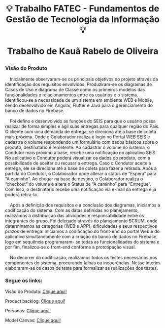 <h1 align = center>

  💡 Trabalho FATEC - Fundamentos de Gestão de Tecnologia da Informação 💡
  <br><br> 
 Trabalho de Kauã Rabelo de Oliveira
</h1>

<h3>Visão do Produto</h3>
<p>
&nbsp;&nbsp;&nbsp;&nbsp;Inicialmente observaram-se os principais objetivos do projeto através da identificação dos requisitos envolvidos. Produziram-se os diagramas de Casos de Uso
e diagrama de Classe como os primeiros modelos das funcionalidades e
relacionamentos entre os usuários e o sistema. Identificou-se a necessidade de um
sistema em ambiente WEB e Mobile, sendo desenvolvido em Angular, Flutter e Java
para o gerenciamento do banco de dados no Firebase.<br><br>
&nbsp;&nbsp;&nbsp;&nbsp;Foi defino e desenvolvido as funções do SEIS para que o usuário possa
realizar de forma simples e ágil suas entregas para qualquer região do País. O cliente
com uma demanda de entrega, se direciona até a base de coleta mais próxima. Onde
o Colaborador realiza o login no Portal WEB SEIS e cadastra o volume respondendo
um formulário com dados básicos sobre o produto, destinatário e remetente. Ao
cadastrar o volume no sistema, o Condutor mais próximo a base, recebe uma
notificação no aplicativo SEIS. No aplicativo o Condutor poderá visualizar os dados do
produto, com a possibilidade de aceitar ou recusar a entrega. Caso o Condutor aceite
a entrega, ele se direciona até a base de coleta para fazer a retirada. Após a partida
do Condutor, o Colaborador pode alterar o status de “Espera” para “A caminho”. Ao
chegar na base de destino, o Colaborador realiza o “checkout” do volume e altera o
Status de “A caminho” para “Entregue”. Com isso, o destinatário recebe uma
notificação via e-mail da entrega e já poderá retira-la.<br><br>
&nbsp;&nbsp;&nbsp;&nbsp;Após a definição dos requisitos e a conclusão dos diagramas, iniciamos a
codificação do sistema. Com as datas definidas no planejamento, realizamos a
distribuição das atividades e responsabilidade entre os integrantes do grupo. Foi
delegado através do planejamento SCRUM, onde determinamos as categorias (WEB
e APP), dificuldades e seus respectivos prazos de entrega. Iniciamos a codificação do
front-end do portal Web e do aplicativo simultaneamente com a criação do banco de
dados no Firebase, logo em sequência programaram- se todas as funcionalidades do
sistema e por fim, finalizou-se o front-end conforme a prototipação visual.<br><br>
&nbsp;&nbsp;&nbsp;&nbsp;No decorrer da codificação, realizamos todos os testes necessários nos
componentes do sistema, procurando falhas ou incoerências. Nesse ínterim
elaboraram-se os casos de teste para formalizar as realizações dos testes.

</p>


<h3>Segue os links: </h3>

<p>Visão do Produto: <a href="https://github.com/Kauarabelo/FGTI/blob/main/Vis%C3%A3o%20do%20Produto.pdf"> Clique aqui!</a></p>
<p>Product backlog: <a href=""> Clique aqui!</a></p>
<p>Personas: <a href=""> Clique aqui!</a></p>
<p>Model Canvas: <a href=""> Clique aqui!</a></p>
